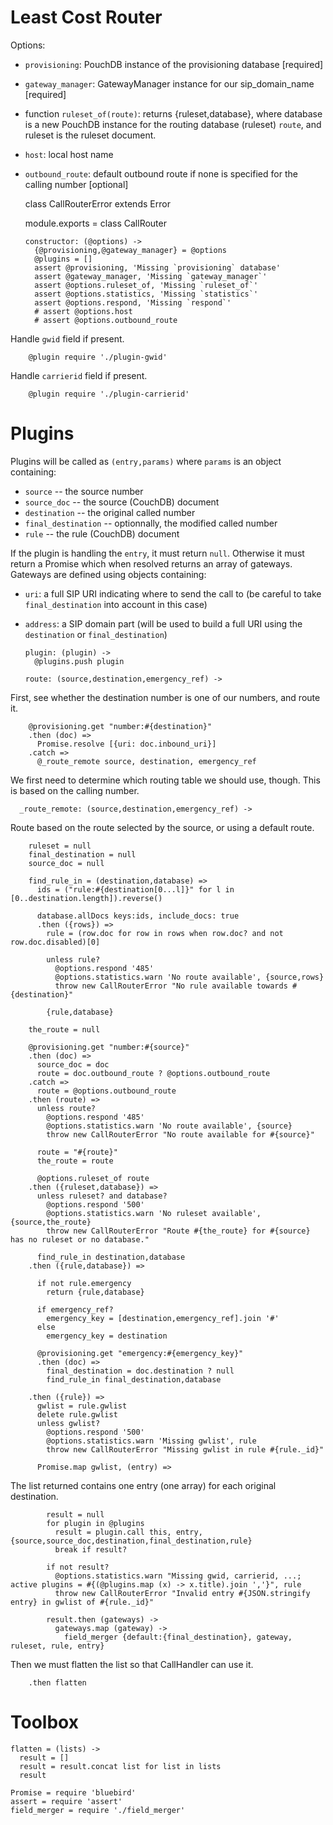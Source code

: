 Least Cost Router
=================

Options:
- `provisioning`: PouchDB instance of the provisioning database [required]
- `gateway_manager`: GatewayManager instance for our sip_domain_name [required]
- function `ruleset_of(route)`: returns {ruleset,database}, where database is a new PouchDB instance for the routing database (ruleset) `route`, and ruleset is the ruleset document.
- `host`: local host name
- `outbound_route`: default outbound route if none is specified for the calling number [optional]

    class CallRouterError extends Error

    module.exports = class CallRouter

      constructor: (@options) ->
        {@provisioning,@gateway_manager} = @options
        @plugins = []
        assert @provisioning, 'Missing `provisioning` database'
        assert @gateway_manager, 'Missing `gateway_manager`'
        assert @options.ruleset_of, 'Missing `ruleset_of`'
        assert @options.statistics, 'Missing `statistics`'
        assert @options.respond, 'Missing `respond`'
        # assert @options.host
        # assert @options.outbound_route

Handle `gwid` field if present.

        @plugin require './plugin-gwid'

Handle `carrierid` field if present.

        @plugin require './plugin-carrierid'

Plugins
=======

Plugins will be called as `(entry,params)` where `params` is an object containing:
* `source` -- the source number
* `source_doc` -- the source (CouchDB) document
* `destination` -- the original called number
* `final_destination` -- optionnally, the modified called number
* `rule` -- the rule (CouchDB) document

If the plugin is handling the `entry`, it must return `null`.
Otherwise it must return a Promise which when resolved returns an array of gateways.
Gateways are defined using objects containing:
* `uri`: a full SIP URI indicating where to send the call to (be careful to take `final_destination` into account in this case)
* `address`: a SIP domain part (will be used to build a full URI using the `destination` or `final_destination`)

      plugin: (plugin) ->
        @plugins.push plugin

      route: (source,destination,emergency_ref) ->

First, see whether the destination number is one of our numbers, and route it.

        @provisioning.get "number:#{destination}"
        .then (doc) =>
          Promise.resolve [{uri: doc.inbound_uri}]
        .catch =>
          @_route_remote source, destination, emergency_ref

We first need to determine which routing table we should use, though.
This is based on the calling number.

      _route_remote: (source,destination,emergency_ref) ->

Route based on the route selected by the source, or using a default route.

        ruleset = null
        final_destination = null
        source_doc = null

        find_rule_in = (destination,database) =>
          ids = ("rule:#{destination[0...l]}" for l in [0..destination.length]).reverse()

          database.allDocs keys:ids, include_docs: true
          .then ({rows}) =>
            rule = (row.doc for row in rows when row.doc? and not row.doc.disabled)[0]

            unless rule?
              @options.respond '485'
              @options.statistics.warn 'No route available', {source,rows}
              throw new CallRouterError "No rule available towards #{destination}"

            {rule,database}

        the_route = null

        @provisioning.get "number:#{source}"
        .then (doc) =>
          source_doc = doc
          route = doc.outbound_route ? @options.outbound_route
        .catch =>
          route = @options.outbound_route
        .then (route) =>
          unless route?
            @options.respond '485'
            @options.statistics.warn 'No route available', {source}
            throw new CallRouterError "No route available for #{source}"

          route = "#{route}"
          the_route = route

          @options.ruleset_of route
        .then ({ruleset,database}) =>
          unless ruleset? and database?
            @options.respond '500'
            @options.statistics.warn 'No ruleset available', {source,the_route}
            throw new CallRouterError "Route #{the_route} for #{source} has no ruleset or no database."

          find_rule_in destination,database
        .then ({rule,database}) =>

          if not rule.emergency
            return {rule,database}

          if emergency_ref?
            emergency_key = [destination,emergency_ref].join '#'
          else
            emergency_key = destination

          @provisioning.get "emergency:#{emergency_key}"
          .then (doc) =>
            final_destination = doc.destination ? null
            find_rule_in final_destination,database

        .then ({rule}) =>
          gwlist = rule.gwlist
          delete rule.gwlist
          unless gwlist?
            @options.respond '500'
            @options.statistics.warn 'Missing gwlist', rule
            throw new CallRouterError "Missing gwlist in rule #{rule._id}"

          Promise.map gwlist, (entry) =>

The list returned contains one entry (one array) for each original destination.

            result = null
            for plugin in @plugins
              result = plugin.call this, entry, {source,source_doc,destination,final_destination,rule}
              break if result?

            if not result?
              @options.statistics.warn "Missing gwid, carrierid, ...; active plugins = #{(@plugins.map (x) -> x.title).join ','}", rule
              throw new CallRouterError "Invalid entry #{JSON.stringify entry} in gwlist of #{rule._id}"

            result.then (gateways) ->
              gateways.map (gateway) ->
                field_merger {default:{final_destination}, gateway, ruleset, rule, entry}

Then we must flatten the list so that CallHandler can use it.

        .then flatten


Toolbox
=======

    flatten = (lists) ->
      result = []
      result = result.concat list for list in lists
      result

    Promise = require 'bluebird'
    assert = require 'assert'
    field_merger = require './field_merger'
